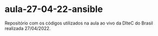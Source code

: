 # aula-27-04-22-ansible
Repositório com os códigos utilizados na aula ao vivo da DlteC do Brasil realizada 27/04/2022.
